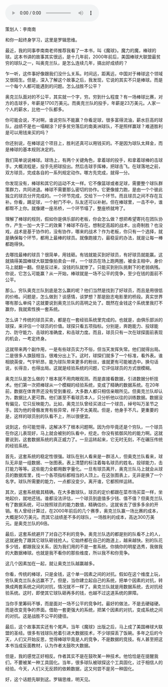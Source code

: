 <audio src="http://igetoss.cdn.igetget.com/mp3/201811/19/201811192005539615099584.mp3" controls="controls">您的浏览器不支持 audio 标签。</audio><p>策划人：李南南</p><p>和你一起终身学习，这里是罗辑思维。</p><p>最近，我的同事李南南老师推荐我看了一本书，叫《魔球》。魔力的魔，棒球的球。这本书讲的故事其实很远，是十几年前，2000年前后，美国棒球大联盟最贫穷的球队之一，叫奥克兰队，是怎么连续几年，搞出好成绩的？</p><p>乍一听，这件事好像跟我们没什么关系。时间远，距离远，中国对于棒球这个领域又很陌生。但是，深入了解这个故事之后，我发现，它说的其实不只是棒球。而是一个每个人都可能遇到的问题。怎么战胜不公平？</p><p>奥克兰队面对的不公平，其实就一个字，穷。穷到什么程度？有一场棒球比赛，对方的击球手，年薪是1700万美元。而奥克兰队的投手，年薪是23万美元。人家一个人的薪水，比他一个队都多。</p><p>你可能会说，不对啊，谁说穷队不能赢？你看足球，很多富得流油，薪水巨高的球队，战绩不是也一塌糊涂？好多贫穷落后的南美洲球队，不是照样赢球？难道胜利是可以用钱来买的吗？</p><p>你还别说，在棒球这个项目上，胜利还真可以用钱买的。不是因为球队太拜金，而是棒球的基本规则决定的。</p><p>我们简单说说棒球。球场上，有两个关键角色，拿着球的投手，和拿着球棒的击球手。大概流程是，投手先把球投出。然后击球手挥棒，把球击飞。在球落地之前，双方球员，完成各自的一系列规定动作。哪方先完成，就得一分。</p><p>你发现没有，棒球和其它的运动不太一样。它不像篮球或者足球，需要整个球队群策群力，共同进退。棒球不需要那么密切的协作。它更像接力跑，是由一个个彼此独立的球员分开完成的。一个环节完成，交给下一个环节。而且球员之间不存在互补。你看，踢足球，一个射门不中，队友还可以补射。但在棒球里，一击不中，谁都帮不上你。就像建一座吊桥，一个环节塌了，整座桥就垮了。</p><p>理解了棒球的规则，假如你是俱乐部的老板，你会怎么做？想把希望寄托在团队协作，产生一加一大于二的效果？棒球不存在。想制定高超的战术，出奇制胜？也没戏，战术是基于协作的，没有协作，哪来的战术？作为老板，你只有一个选择，就是确保每个环节，都用上最棒的球员。就像跑接力，最稳妥的办法，就是让每一棒都跑得快。</p><p>去哪找最棒的球员？很简单，用钱砸。有钱就能买到好球员，有好球员就能赢。这就搞得美国棒球大联盟像拍卖会一样，一个球员在场上跑两圈，被金主相中，身价马上就翻一翻。但是反过来，没钱的队就惨了。只能买到别队挑剩下的老弱病残。你说，它怎么可能赢？从一开始，棒球就是一场不公平的竞争，至少在钱的面前不公平。</p><p>那么，穷队奥克兰队到底是怎么赢的呢？他们当然是找到了好球员，而且是用很低的价格。问题是，怎么做到？谈感情，谈梦想？那是励志电影里的桥段。真实世界哪有那么单纯？这就要说到奥克兰队的高明之处了。既然在金钱这个系统里我打不赢你，我就索性换一套系统。</p><p>怎么讲？传统的球员买卖，都是在一套经验系统里完成的。也就是，由俱乐部派的球探，来评估一个球员的价值。球探只看五项指标。分别是，奔跑能力、投球能力、防守能力、击球的准确度，和击球力度。而且，球员只有一次在球探面前表现的机会，一考定终身。</p><p>这就带来两个副作用，一是有些球员实力不俗，但当天发挥失常。他们就得出局。二是很多人旗鼓相当，很难分出上下。这时，球探们就多了一个标准，看外表。谁相貌英俊，气宇轩昂，能为球队带来更多的粉丝，谁就更有可能被选中。换句话说，长得丑，也得出局。这就是经验系统的问题，它评估球员的方式很模糊。</p><p>奥克兰队是怎么做的？根本就不用肉眼观测。而是直接看数据，引进数据分析技术。他们第一次把棒球从一个模糊的经验系统，变成了精确的数据系统。在20年前，数据在体育界还没有受到重视，大多数人都只相信亲眼所见。但奥克兰队却认为，数据比人更可靠。他们甚至不看球员本人，只分析他以往的训练数据。数据没有偏见，它只反映能力。比如，奥克兰队曾经买进过一个球员，绰号叫万圣节之手。因为他的骨骼发育有些异常，样子不太美观。但是，他身手不凡，更重要的是，这样的球员别的队看不上，所以很便宜。</p><p>说到这，你可能觉得，这解决不了根本问题啊。因为你毕竟还是个穷队，一个球员在你这儿表现好，马上就会被别的队看中，挖走。你没有抵御风险的能力啊。这就要说到，这套数据系统的真正威力了。一旦运转起来，它无时无刻，不在碾压传统的经验系统。</p><p>首先，这套系统的稳定性很强。球队在别人看来是一群活人，但奥克兰队看来，球队无非是一组数据、一张图表。表上清楚的标注着每名球员的姓名，投球能力，击打能力等等。这些能力全都用数字量化。一旦有球员离开，奥克兰队马上就会从球员的数据库里，找一个各项指标都相当的人顶上。在这张图表上，无非是换了一个名字。球队所需要的能力，一点都没变少。离开谁，它都照样运转。</p><p>其次，这套系统极其精确。在大多数球队，球员的定价都跟在菜市场买菜一样，坐地起价，就地还钱。谁都没法评估，一个球员到底值多少钱、值不值？但奥克兰队有了数据系统，可以按照球员的能力数值，精确估价。这就省去了很多多余的开销。有人曾经计算过，在2000年前后的几个赛季，奥克兰队赢一场比赛的成本，大概是50万美元。而其它战绩差不多的球队，一场胜利的成本，高达300万美元。是奥克兰队的6倍。</p><p>最后，这套系统避开了对自己不利的竞争。奥克兰队选的都是别的队看不上的人，这就避免了跟其它球队砸钱抢人。它始终都在自己的跑道上，越来越快。别的队花多少钱，都跟我没关系，因为我们用的不是一套系统。你搞你的明星选秀，我做我的大数据棒球。也就是我不看你的那些维度，所以我不和你竞争。</p><p>这几个因素加在一起，就让奥克兰队越赢越多。</p><p>你看，传统的棒球，只是金钱，这个单一因素之间的对抗。假如在这个维度上玩，穷队奥克兰队永远赢不了。但是，当你建立起自己的系统，把单个因素的对抗，转换成两套系统之间的对抗，情况就不一样了。奥克兰队就是用数据系统，去对抗经验系统。这时，即使其它球队砸再多的钱，也越不过这道系统的屏障。</p><p>当你手里筹码不够，而是面对一场不公平的竞争时。最好的做法，不是去硬碰硬。而是改变竞争的界面。借助一套更强大的系统，把某个因素的对抗，变成系统之间的对抗。这是战胜不公平的捷径。</p><p>最后，这个故事其实还有个尾声。当年《魔球》出版之后，马上成了美国棒球大联盟的圣经。很多有钱球队抢着引进大数据技术，不少球探丢了饭碗。多年之后的今天，人们又开始反思，觉得棒球毕竟是人的竞争，不是数据的竞技。有人甚至把这本书当成反面教材，认为作者太鼓吹大数据。</p><p>但是，我的感觉正好相反。作者其实不是在鼓吹某一种技术。他恰恰是在提醒我们，不要被某一种工具固化。当年，很多球队被球探这个工具固化，过于相信人的经验。今天，人们义无反顾的依赖数据，这又何尝不是另一种固化。</p><p> <p></p></p><p>好，这个话题先聊到这。罗辑思维，明天见。</p>